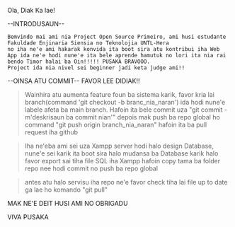 Ola, Diak Ka lae!

--INTRODUSAUN--

    Bemvindo mai ami nia Project Open Source Primeiro, ami husi estudante Fakuldade Enjinaria Siensia no Teknolojia UNTL-Hera
    no iha ne'e ami hakarak konvida ita boot sira atu kontribui iha Web App ida ne'e hodi nune'e ita bele aprende hamutuk no lori ita nia rai bendo Timor halai ba Oin!!!!! PUSAKA BRAVOOO.
    Project ida nia nivel sei beginner jadi keta judge ami!!

--OINSA ATU COMMIT--
FAVOR LEE DIDIAK!!

> Wainhira atu aumenta feature foun ba sistema karik, favor kria lai branch(command 'git checkout -b branc_nia_naran') ida hodi nune'e labele afeta ba main branch. Hafoin ita bele commit uza "git commit -m'deskrisaun ba commit nian'" depois mak push ba repo global ho command "git push origin branch_nia_naran" hafoin ita ba pull request iha github

> Iha ne'eba ami sei uza Xampp server hodi halo design Database, nune'e sei karik ita boot sira halo mudansa ba Database karik halo favor export sai tiha file SQL iha Xampp hafoin copy tama ba folder repo nee hodi commit no push ba repo global

> antes atu halo servisu iha repo ne'e favor check tiha lai file up to date ga lae ho komando "git pull"

MAK NE'E DEIT HUSI AMI NO OBRIGADU

VIVA PUSAKA

